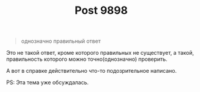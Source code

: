 ﻿---
title: "Post 9898"
se.owner.user_id: 178988
se.owner.display_name: "Qwertiy"
se.owner.link: "https://ru.meta.stackoverflow.com/users/178988/qwertiy"
se.link: "https://ru.meta.stackoverflow.com/a/9898"
se.post_id: 9898
se.post_type: answer
se.score: 4
---
<blockquote>
  <p>однозначно правильный ответ</p>
</blockquote>

<p>Это не такой ответ, кроме которого правильных не существует, а такой, правильность которого можно точно(однозначно) проверить.</p>

<p>А вот в справке действительно что-то подозрительное написано.</p>

<p>PS: Эта тема уже обсуждалась.</p>
